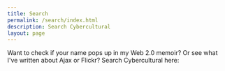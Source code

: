 ```yaml
---
title: Search
permalink: /search/index.html
description: Search Cybercultural
layout: page
---
```


Want to check if your name pops up in my Web 2.0 memoir? Or see what I've written about Ajax or Flickr? Search Cybercultural here:

<link href="/pagefind/pagefind-ui.css" rel="stylesheet">
<script src="/pagefind/pagefind-ui.js"></script>
<div id="search"></div>
<script>
    window.addEventListener('DOMContentLoaded', (event) => {
        new PagefindUI({ element: "#search", showSubResults: true });
    });
</script>